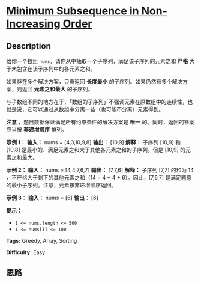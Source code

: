 # [Minimum Subsequence in Non-Increasing Order][title]

## Description

给你一个数组 `nums`，请你从中抽取一个子序列，满足该子序列的元素之和 **严格** 大于未包含在该子序列中的各元素之和。

如果存在多个解决方案，只需返回 **长度最小** 的子序列。如果仍然有多个解决方案，则返回 **元素之和最大** 的子序列。

与子数组不同的地方在于，「数组的子序列」不强调元素在原数组中的连续性，也就是说，它可以通过从数组中分离一些（也可能不分离）元素得到。

**注意** ，题目数据保证满足所有约束条件的解决方案是 **唯一** 的。同时，返回的答案应当按 **非递增顺序** 排列。



**示例 1：**
            **输入：** nums = [4,3,10,9,8]    **输出：** [10,9]     **解释：** 子序列 [10,9] 和 [10,8] 是最小的、满足元素之和大于其他各元素之和的子序列。但是 [10,9] 的元素之和最大。     

**示例 2：**
            **输入：** nums = [4,4,7,6,7]    **输出：** [7,7,6]     **解释：** 子序列 [7,7] 的和为 14 ，不严格大于剩下的其他元素之和（14 = 4 + 4 + 6）。因此，[7,6,7] 是满足题意的最小子序列。注意，元素按非递增顺序返回。      

**示例 3：**
            **输入：** nums = [6]    **输出：** [6]    



**提示：**

  * `1 <= nums.length <= 500`
  * `1 <= nums[i] <= 100`


**Tags:** Greedy, Array, Sorting

**Difficulty:** Easy

## 思路

[title]: https://leetcode-cn.com/problems/minimum-subsequence-in-non-increasing-order
